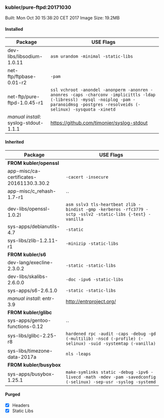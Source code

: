 ### kubler/pure-ftpd:20171030

Built: Mon Oct 30 15:38:20 CET 2017
Image Size: 19.2MB

#### Installed
Package | USE Flags
--------|----------
dev-libs/libsodium-1.0.11 | `asm urandom -minimal -static-libs`
net-ftp/ftpbase-0.01-r2 | `-pam`
net-ftp/pure-ftpd-1.0.45-r1 | `ssl vchroot -anondel -anonperm -anonren -anonres -caps -charconv -implicittls -ldap (-libressl) -mysql -noiplog -pam -paranoidmsg -postgres -resolveids (-selinux) -sysquota -xinetd`
*manual install*: syslog-stdout-1.1.1 | https://github.com/timonier/syslog-stdout
#### Inherited
Package | USE Flags
--------|----------
**FROM kubler/openssl** |
app-misc/ca-certificates-20161130.3.30.2 | `-cacert -insecure`
app-misc/c_rehash-1.7-r1 | ``
dev-libs/openssl-1.0.2l | `asm sslv3 tls-heartbeat zlib -bindist -gmp -kerberos -rfc3779 -sctp -sslv2 -static-libs {-test} -vanilla`
sys-apps/debianutils-4.7 | `-static`
sys-libs/zlib-1.2.11-r1 | `-minizip -static-libs`
**FROM kubler/s6** |
dev-lang/execline-2.3.0.2 | `-static -static-libs`
dev-libs/skalibs-2.6.0.0 | `-doc -ipv6 -static-libs`
sys-apps/s6-2.6.1.0 | `-static -static-libs`
*manual install*: entr-3.9 | http://entrproject.org/
**FROM kubler/glibc** |
sys-apps/gentoo-functions-0.12 | ``
sys-libs/glibc-2.25-r8 | `hardened rpc -audit -caps -debug -gd (-multilib) -nscd (-profile) (-selinux) -suid -systemtap (-vanilla)`
sys-libs/timezone-data-2017a | `nls -leaps`
**FROM kubler/busybox** |
sys-apps/busybox-1.25.1 | `make-symlinks static -debug -ipv6 -livecd -math -mdev -pam -savedconfig (-selinux) -sep-usr -syslog -systemd`
#### Purged
- [x] Headers
- [x] Static Libs
